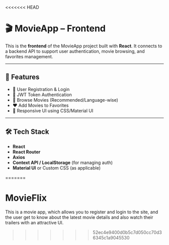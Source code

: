 <<<<<<< HEAD
# 🎬 MovieApp – Frontend

This is the **frontend** of the MovieApp project built with **React**. It connects to a backend API to support user authentication, movie browsing, and favorites management.

---

## 🚀 Features

- 🔐 User Registration & Login
- 🧾 JWT Token Authentication
- 🎥 Browse Movies (Recommended/Language-wise)
- ❤️ Add Movies to Favorites
- 🎨 Responsive UI using CSS/Material UI

---

## 🛠️ Tech Stack

- **React**
- **React Router**
- **Axios**
- **Context API / LocalStorage** (for managing auth)
- **Material UI** or Custom CSS (as applicable)


=======
# MovieFlix
This is a movie app, which allows you to register and login to the site, and the user get to know about the latest movie details and also watch their trailers with an attractive UI.
>>>>>>> 52ec4e9400d0b5c7d050cc70d36345c1a9045530

